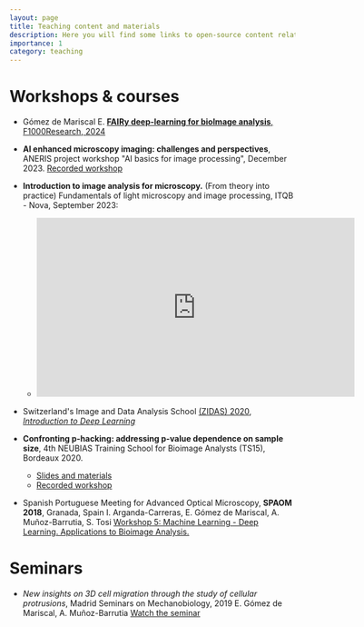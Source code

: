 ```yaml
---
layout: page
title: Teaching content and materials
description: Here you will find some links to open-source content related to image analysis and biostatistics workshops
importance: 1
category: teaching
---
```




# Workshops & courses

- Gómez de Mariscal E. [**FAIRy deep-learning for bioImage analysis**, F1000Research, 2024](https://doi.org/10.7490/f1000research.1119703.1)
- **Al enhanced microscopy imaging: challenges and perspectives**, ANERIS project workshop "AI basics for image processing", December 2023. [Recorded workshop](https://youtu.be/DN6Ef9zaofo?si=4j-SS3Zpl2RHEAy)
- **Introduction to image analysis for microscopy.** (From theory into practice) Fundamentals of light microscopy and image processing, ITQB - Nova, September 2023:
  - <iframe width="560" height="315" src="https://www.youtube.com/embed/WO9iRRnN6BA?si=3vUSAjECR5_JHLDS" title="YouTube video player" frameborder="0" allow="accelerometer; autoplay; clipboard-write; encrypted-media; gyroscope; picture-in-picture; web-share"   allowfullscreen></iframe>  
- Switzerland's Image and Data Analysis School [(ZIDAS) 2020](https://2020.zidas.org/),
[*Introduction to Deep Learning*](https://github.com/esgomezm/zidas2020_intro_DL)

- **Confronting p-hacking: addressing p-value dependence on sample size**, 4th NEUBIAS Training School for Bioimage Analysts (TS15), Bordeaux 2020. 

  - [Slides and materials](https://github.com/miura/NEUBIAS_AnalystSchool2020/tree/master/Estibaliz)
  - [Recorded workshop](https://www.youtube.com/watch?v=Uw_MgVI6Ozk&t=1089s)

- Spanish Portuguese Meeting for Advanced Optical Microscopy, **SPAOM 2018**, Granada, Spain
I. Arganda-Carreras, E. Gómez de Mariscal, A. Muñoz-Barrutia, S. Tosi
[Workshop 5: Machine Learning - Deep Learning. Applications to Bioimage Analysis.](https://raw.githubusercontent.com/esgomezm/esgomezm.github.io/master/assets/pdf/SPAOM2018/MachineLearning_SPAOMworkshop_public.pdf)


# Seminars

- *New insights on 3D cell migration through the study of cellular protrusions*, Madrid Seminars on Mechanobiology, 2019
E. Gómez de Mariscal, A. Muñoz-Barrutia
[Watch the seminar](https://media.uc3m.es/series/5de0fe328f42089d8d8b4569)
